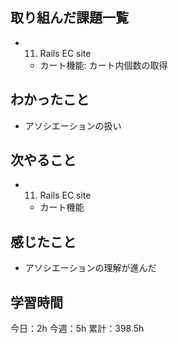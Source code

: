 ## 取り組んだ課題一覧

- 11. Rails EC site
  - カート機能: カート内個数の取得

## わかったこと

- アソシエーションの扱い

## 次やること

- 11. Rails EC site
  - カート機能

## 感じたこと

- アソシエーションの理解が進んだ

## 学習時間

今日：2h
今週：5h
累計：398.5h
